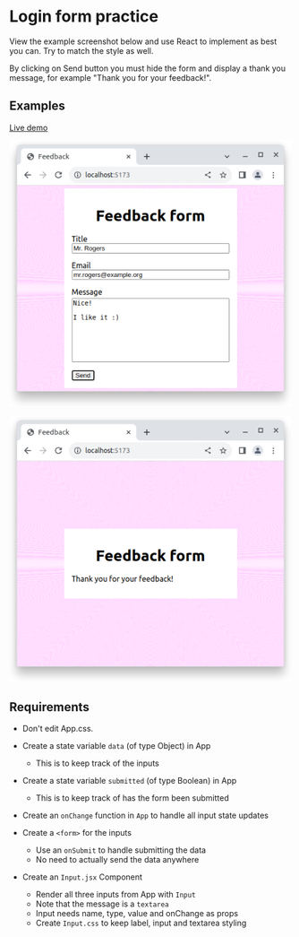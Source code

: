 # Login form practice

View the example screenshot below and use React to implement as best you can. Try to match the style as well.

By clicking on Send button you must hide the form and display a thank you message, for example "Thank you for your feedback!".

## Examples

[Live demo](https://digitalcareerinstitute.github.io/SPA-Component-FeedbackForm/)

![](example-form-filled.png)

![](example-thank-you.png)

## Requirements

- Don't edit App.css.

- Create a state variable `data` (of type Object) in App
    - This is to keep track of the inputs

- Create a state variable `submitted` (of type Boolean) in App
    - This is to keep track of has the form been submitted

- Create an `onChange` function in `App` to handle all input state updates

- Create a `<form>` for the inputs
    - Use an `onSubmit` to handle submitting the data
    - No need to actually send the data anywhere

- Create an `Input.jsx` Component
    - Render all three inputs from App with `Input`
    - Note that the message is a `textarea`
    - Input needs name, type, value and onChange as props
    - Create `Input.css` to keep label, input and textarea styling
